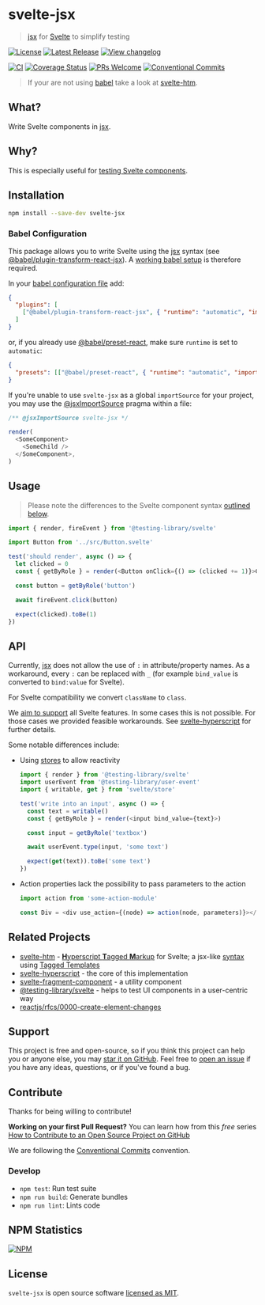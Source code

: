 # svelte-jsx

> [jsx] for [Svelte](https://svelte.dev/) to simplify testing

[![License](https://badgen.net/npm/license/svelte-jsx)](https://github.com/kenoxa/svelte-jsx/blob/main/LICENSE)
[![Latest Release](https://badgen.net/npm/v/svelte-jsx)](https://www.npmjs.com/package/svelte-jsx)
[![View changelog](https://badgen.net/badge/%E2%80%8B/Explore%20Changelog/green?icon=awesome)](https://changelogs.xyz/svelte-jsx)

[![CI](https://github.com/kenoxa/svelte-jsx/workflows/CI/badge.svg)](https://github.com/kenoxa/svelte-jsx/actions?query=branch%3Amain+workflow%3ACI)
[![Coverage Status](https://badgen.net/coveralls/c/github/kenoxa/svelte-jsx/main)](https://coveralls.io/github/kenoxa/svelte-jsx?branch=main)
[![PRs Welcome](https://badgen.net/badge/PRs/welcome/purple)](http://makeapullrequest.com)
[![Conventional Commits](https://badgen.net/badge/Conventional%20Commits/1.0.0/cyan)](https://conventionalcommits.org)

> If your are not using [babel](https://babeljs.io/) take a look at [svelte-htm].

## What?

Write Svelte components in [jsx].

## Why?

This is especially useful for [testing Svelte components](https://github.com/svelte-society/recipes-mvp/blob/master/testing.md).

## Installation

```sh
npm install --save-dev svelte-jsx
```

### Babel Configuration

This package allows you to write Svelte using the [jsx] syntax (see
[@babel/plugin-transform-react-jsx](https://babeljs.io/docs/en/babel-plugin-transform-react-jsx)).
A [working babel setup](https://babeljs.io/setup) is therefore required.

In your [babel configuration file](https://babeljs.io/docs/en/configuration) add:

```json
{
  "plugins": [
    ["@babel/plugin-transform-react-jsx", { "runtime": "automatic", "importSource": "svelte-jsx" }]
  ]
}
```

or, if you already use [@babel/preset-react](https://babeljs.io/docs/en/babel-preset-react),
make sure `runtime` is set to `automatic`:

```json
{
  "presets": [["@babel/preset-react", { "runtime": "automatic", "importSource": "svelte-jsx" }]]
}
```

If you're unable to use `svelte-jsx` as a global `importSource` for your project,
you may use the [@jsxImportSource](https://babeljs.io/docs/en/babel-plugin-transform-react-jsx#customizing-the-automatic-runtime-import)
pragma within a file:

```js
/** @jsxImportSource svelte-jsx */

render(
  <SomeComponent>
    <SomeChild />
  </SomeComponent>,
)
```

## Usage

> Please note the differences to the Svelte component syntax [outlined below](#api).

```js
import { render, fireEvent } from '@testing-library/svelte'

import Button from '../src/Button.svelte'

test('should render', async () => {
  let clicked = 0
  const { getByRole } = render(<Button onClick={() => (clicked += 1)}>Click Me!</Button>)

  const button = getByRole('button')

  await fireEvent.click(button)

  expect(clicked).toBe(1)
})
```

## API

Currently, [jsx] does not allow the use of `:` in attribute/property names. As a
workaround, every `:` can be replaced with `_` (for example `bind_value` is converted
to `bind:value` for Svelte).

For Svelte compatibility we convert `className` to `class`.

We [aim to support](https://github.com/kenoxa/svelte-hyperscript#feature-set) all
Svelte features. In some cases this is not possible. For those cases we provided feasible
workarounds. See [svelte-hyperscript] for further details.

Some notable differences include:

- Using [stores](https://svelte.dev/docs#svelte_store) to allow reactivity

  ```js
  import { render } from '@testing-library/svelte'
  import userEvent from '@testing-library/user-event'
  import { writable, get } from 'svelte/store'

  test('write into an input', async () => {
    const text = writable()
    const { getByRole } = render(<input bind_value={text}>)

    const input = getByRole('textbox')

    await userEvent.type(input, 'some text')

    expect(get(text)).toBe('some text')
  })
  ```

- Action properties lack the possibility to pass parameters to the action

  ```js
  import action from 'some-action-module'

  const Div = <div use_action={(node) => action(node, parameters)}></div>
  ```

## Related Projects

- [svelte-htm] - [**H**yperscript **T**agged **M**arkup](https://www.npmjs.com/package/htm)
  for Svelte; a jsx-like [syntax](https://www.npmjs.com/package/htm#syntax-like-jsx-but-also-lit)
  using [Tagged Templates]
- [svelte-hyperscript] - the core of this implementation
- [svelte-fragment-component] - a utility component
- [@testing-library/svelte](https://testing-library.com/docs/svelte-testing-library/intro) -
  helps to test UI components in a user-centric way
- [reactjs/rfcs/0000-create-element-changes](https://github.com/reactjs/rfcs/blob/createlement-rfc/text/0000-create-element-changes.md)

## Support

This project is free and open-source, so if you think this project can help you or
anyone else, you may [star it on GitHub](https://github.com/kenoxa/svelte-jsx). Feel
free to [open an issue](https://github.com/kenoxa/svelte-jsx/issues) if you have any
ideas, questions, or if you've found a bug.

## Contribute

Thanks for being willing to contribute!

**Working on your first Pull Request?** You can learn how from this _free_ series
[How to Contribute to an Open Source Project on GitHub](https://egghead.io/series/how-to-contribute-to-an-open-source-project-on-github)

We are following the [Conventional Commits](https://www.conventionalcommits.org) convention.

### Develop

- `npm test`: Run test suite
- `npm run build`: Generate bundles
- `npm run lint`: Lints code

## NPM Statistics

[![NPM](https://nodei.co/npm/svelte-jsx.png)](https://nodei.co/npm/svelte-jsx/)

## License

`svelte-jsx` is open source software [licensed as MIT](https://github.com/kenoxa/svelte-jsx/blob/main/LICENSE).

[tagged templates]: https://developer.mozilla.org/en-US/docs/Web/JavaScript/Reference/Template_literals#Tagged_templates
[all modern browsers]: https://developer.mozilla.org/en-US/docs/Web/JavaScript/Reference/Template_literals#Browser_compatibility
[jsx]: https://reactjs.org/docs/introducing-jsx.html
[svelte-htm]: https://www.npmjs.com/package/svelte-htm
[svelte-hyperscript]: https://www.npmjs.com/package/svelte-hyperscript
[svelte-fragment-component]: https://www.npmjs.com/package/svelte-fragment-component
